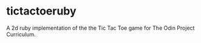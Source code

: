 # tictactoeruby
A 2d ruby implementation of the the Tic Tac Toe game
for The Odin Project Curriculum.